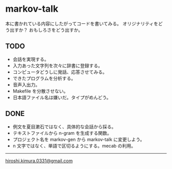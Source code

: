 # markov-talk

本に書かれている内容にしたがってコードを書いてみる。
オリジナリティをどう出すか？
おもしろさをどう出すか。

## TODO

* 会話を実現する。
* 入力あった文字列を次々に辞書に登録する。
* コンピュータどうしに発話、応答させてみる。
* できたプログラムを分析する。
* 音声入出力。
* Makefile を分散させない。
* 日本語ファイル名は嫌いだ。タイプがめんどう。

## DONE

* 例文を夏目漱石ではなく、具体的な会話から採る。
* テキストファイルから n-gram を生成する関数。
* プロジェクト名を markov-gen から markov-talk に変更しよう。
* n 文字ではなく、単語で区切るようにする。mecab の利用。

---
hiroshi.kimura.0331@gmail.com

